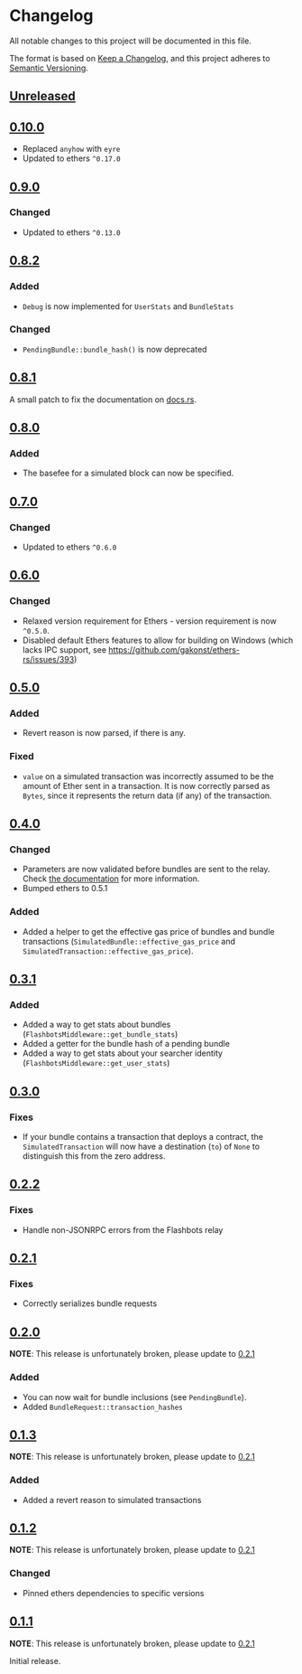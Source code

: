 # Changelog

All notable changes to this project will be documented in this file.

The format is based on [Keep a Changelog](https://keepachangelog.com/en/1.0.0/), and this project adheres to [Semantic Versioning](https://semver.org/spec/v2.0.0.html).

<!-- next-header -->

## [Unreleased]

## [0.10.0]

- Replaced `anyhow` with `eyre`
- Updated to ethers `^0.17.0`

## [0.9.0]

### Changed

- Updated to ethers `^0.13.0`

## [0.8.2]

### Added

- `Debug` is now implemented for `UserStats` and `BundleStats`

### Changed

- `PendingBundle::bundle_hash()` is now deprecated

## [0.8.1]

A small patch to fix the documentation on [docs.rs](https://docs.rs).

## [0.8.0]

### Added

- The basefee for a simulated block can now be specified.

## [0.7.0]

### Changed

- Updated to ethers `^0.6.0`

## [0.6.0]

### Changed

- Relaxed version requirement for Ethers - version requirement is now `^0.5.0`.
- Disabled default Ethers features to allow for building on Windows (which lacks IPC support, see https://github.com/gakonst/ethers-rs/issues/393)

## [0.5.0]

### Added

- Revert reason is now parsed, if there is any.

### Fixed

- `value` on a simulated transaction was incorrectly assumed to be
  the amount of Ether sent in a transaction. It is now correctly
  parsed as `Bytes`, since it represents the return data (if any)
  of the transaction.

## [0.4.0]

### Changed

- Parameters are now validated before bundles are sent to the relay.
  Check [the documentation](https://docs.rs/ethers-flashbots/0.4.0/ethers_flashbots/enum.FlashbotsMiddlewareError.html#variant.MissingParameters) for more information.
- Bumped ethers to 0.5.1

### Added

- Added a helper to get the effective gas price of bundles and
  bundle transactions (`SimulatedBundle::effective_gas_price` and `SimulatedTransaction::effective_gas_price`).

## [0.3.1]

### Added

- Added a way to get stats about bundles (`FlashbotsMiddleware::get_bundle_stats`)
- Added a getter for the bundle hash of a pending bundle
- Added a way to get stats about your searcher identity (`FlashbotsMiddleware::get_user_stats`)

## [0.3.0]

### Fixes

- If your bundle contains a transaction that deploys a contract,
  the `SimulatedTransaction` will now have a destination (`to`) of
  `None` to distinguish this from the zero address.

## [0.2.2]

### Fixes

- Handle non-JSONRPC errors from the Flashbots relay

## [0.2.1]

### Fixes

- Correctly serializes bundle requests

## [0.2.0]

**NOTE**: This release is unfortunately broken, please update to [0.2.1]

### Added

- You can now wait for bundle inclusions (see `PendingBundle`).
- Added `BundleRequest::transaction_hashes`

## [0.1.3]

**NOTE**: This release is unfortunately broken, please update to [0.2.1]

### Added

- Added a revert reason to simulated transactions

## [0.1.2]

**NOTE**: This release is unfortunately broken, please update to [0.2.1]

### Changed

- Pinned ethers dependencies to specific versions

## [0.1.1]

**NOTE**: This release is unfortunately broken, please update to [0.2.1]

Initial release.

<!-- next-url !-->
[Unreleased]: https://github.com/onbjerg/ethers-flashbots/compare/0.10.0...HEAD
[0.10.0]: https://github.com/onbjerg/ethers-flashbots/compare/0.9.0...0.10.0
[0.9.0]: https://github.com/onbjerg/ethers-flashbots/compare/0.8.2...0.9.0
[0.8.2]: https://github.com/onbjerg/ethers-flashbots/compare/0.8.1...0.8.2
[0.8.1]: https://github.com/onbjerg/ethers-flashbots/compare/0.8.0...0.8.1
[0.8.0]: https://github.com/onbjerg/ethers-flashbots/compare/0.7.0...0.8.0
[0.7.0]: https://github.com/onbjerg/ethers-flashbots/compare/0.6.0...0.7.0
[0.6.0]: https://github.com/onbjerg/ethers-flashbots/compare/0.5.0...0.6.0
[0.5.0]: https://github.com/onbjerg/ethers-flashbots/compare/0.4.0...0.5.0
[0.4.0]: https://github.com/onbjerg/ethers-flashbots/compare/0.3.1...0.4.0
[0.3.1]: https://github.com/onbjerg/ethers-flashbots/compare/0.3.0...0.3.1
[0.3.0]: https://github.com/onbjerg/ethers-flashbots/compare/0.2.2...0.3.0
[0.2.2]: https://github.com/onbjerg/ethers-flashbots/compare/0.2.1...0.2.2
[0.2.1]: https://github.com/onbjerg/ethers-flashbots/compare/0.2.0...0.2.1
[0.2.0]: https://github.com/onbjerg/ethers-flashbots/compare/0.1.3...0.2.0
[0.1.3]: https://github.com/onbjerg/ethers-flashbots/compare/0.1.2...0.1.3
[0.1.2]: https://github.com/onbjerg/ethers-flashbots/compare/0.1.1...0.1.2
[0.1.1]: https://github.com/onbjerg/ethers-flashbots/compare/97dc88a0...0.1.1
